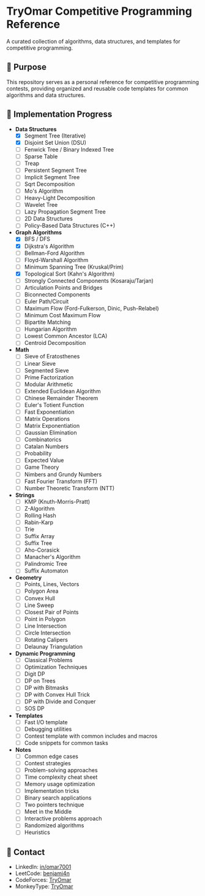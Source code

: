 # TryOmar Competitive Programming Reference

A curated collection of algorithms, data structures, and templates for competitive programming.

## 🎯 Purpose

This repository serves as a personal reference for competitive programming contests, providing organized and reusable code templates for common algorithms and data structures.

## 📝 Implementation Progress

- **Data Structures**
  - [x] Segment Tree (Iterative)
  - [x] Disjoint Set Union (DSU)
  - [ ] Fenwick Tree / Binary Indexed Tree
  - [ ] Sparse Table
  - [ ] Treap
  - [ ] Persistent Segment Tree
  - [ ] Implicit Segment Tree
  - [ ] Sqrt Decomposition
  - [ ] Mo's Algorithm
  - [ ] Heavy-Light Decomposition
  - [ ] Wavelet Tree
  - [ ] Lazy Propagation Segment Tree
  - [ ] 2D Data Structures
  - [ ] Policy-Based Data Structures (C++)

- **Graph Algorithms**
  - [x] BFS / DFS
  - [x] Dijkstra's Algorithm
  - [ ] Bellman-Ford Algorithm
  - [ ] Floyd-Warshall Algorithm
  - [ ] Minimum Spanning Tree (Kruskal/Prim)
  - [x] Topological Sort (Kahn's Algorithm)
  - [ ] Strongly Connected Components (Kosaraju/Tarjan)
  - [ ] Articulation Points and Bridges
  - [ ] Biconnected Components
  - [ ] Euler Path/Circuit
  - [ ] Maximum Flow (Ford-Fulkerson, Dinic, Push-Relabel)
  - [ ] Minimum Cost Maximum Flow
  - [ ] Bipartite Matching
  - [ ] Hungarian Algorithm
  - [ ] Lowest Common Ancestor (LCA)
  - [ ] Centroid Decomposition

- **Math**
  - [ ] Sieve of Eratosthenes
  - [ ] Linear Sieve
  - [ ] Segmented Sieve
  - [ ] Prime Factorization
  - [ ] Modular Arithmetic
  - [ ] Extended Euclidean Algorithm
  - [ ] Chinese Remainder Theorem
  - [ ] Euler's Totient Function
  - [ ] Fast Exponentiation
  - [ ] Matrix Operations
  - [ ] Matrix Exponentiation
  - [ ] Gaussian Elimination
  - [ ] Combinatorics
  - [ ] Catalan Numbers
  - [ ] Probability
  - [ ] Expected Value
  - [ ] Game Theory
  - [ ] Nimbers and Grundy Numbers
  - [ ] Fast Fourier Transform (FFT)
  - [ ] Number Theoretic Transform (NTT)

- **Strings**
  - [ ] KMP (Knuth-Morris-Pratt)
  - [ ] Z-Algorithm
  - [ ] Rolling Hash
  - [ ] Rabin-Karp
  - [ ] Trie
  - [ ] Suffix Array
  - [ ] Suffix Tree
  - [ ] Aho-Corasick
  - [ ] Manacher's Algorithm
  - [ ] Palindromic Tree
  - [ ] Suffix Automaton

- **Geometry**
  - [ ] Points, Lines, Vectors
  - [ ] Polygon Area
  - [ ] Convex Hull
  - [ ] Line Sweep
  - [ ] Closest Pair of Points
  - [ ] Point in Polygon
  - [ ] Line Intersection
  - [ ] Circle Intersection
  - [ ] Rotating Calipers
  - [ ] Delaunay Triangulation

- **Dynamic Programming**
  - [ ] Classical Problems
  - [ ] Optimization Techniques
  - [ ] Digit DP
  - [ ] DP on Trees
  - [ ] DP with Bitmasks
  - [ ] DP with Convex Hull Trick
  - [ ] DP with Divide and Conquer
  - [ ] SOS DP

- **Templates**
  - [ ] Fast I/O template
  - [ ] Debugging utilities
  - [ ] Contest template with common includes and macros
  - [ ] Code snippets for common tasks

- **Notes**
  - [ ] Common edge cases
  - [ ] Contest strategies
  - [ ] Problem-solving approaches
  - [ ] Time complexity cheat sheet
  - [ ] Memory usage optimization
  - [ ] Implementation tricks
  - [ ] Binary search applications
  - [ ] Two pointers technique
  - [ ] Meet in the Middle
  - [ ] Interactive problems approach
  - [ ] Randomized algorithms
  - [ ] Heuristics

## 📲 Contact

- LinkedIn: [in/omar7001](https://www.linkedin.com/in/omar7001/)
- LeetCode: [benjami4n](https://leetcode.com/u/benjami4n/)
- CodeForces: [TryOmar](https://codeforces.com/profile/TryOmar)
- MonkeyType: [TryOmar](https://monkeytype.com/profile/TryOmar) 